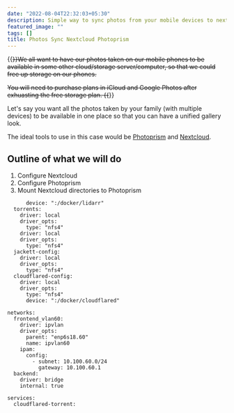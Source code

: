 ```yaml
---
date: "2022-08-04T22:32:03+05:30"
description: Simple way to sync photos from your mobile devices to nextcloud
featured_image: ""
tags: []
title: Photos Sync Nextcloud Photoprism
---
```

{{<strike>}}We all want to have our photos taken on our mobile phones to be available in some other cloud/storage server/computer, so that we could free up storage on our phones.

You will need to purchase plans in iCloud and Google Photos after exhuasting the free storage plan.
{{</strike>}}

Let's say you want all the photos taken by your family (with multiple devices) to be available in one place so that you can have a unified gallery look.

The ideal tools to use in this case would be [Photoprism](https://github.com/photoprism/photoprism) and [Nextcloud](https://github.com/nextcloud).

## Outline of what we will do
1. Configure Nextcloud
1. Configure Photoprism
1. Mount Nextcloud directories to Photoprism

```
      device: ":/docker/lidarr"
  torrents:
    driver: local
    driver_opts:
      type: "nfs4"
    driver: local
    driver_opts:
      type: "nfs4"
  jackett-config:
    driver: local
    driver_opts:
      type: "nfs4"
  cloudflared-config:
    driver: local
    driver_opts:
      type: "nfs4"
      device: ":/docker/cloudflared"

networks:
  frontend_vlan60:
    driver: ipvlan
    driver_opts:
      parent: "enp6s18.60"
      name: ipvlan60
    ipam:
      config:
        - subnet: 10.100.60.0/24
          gateway: 10.100.60.1
  backend:
    driver: bridge
    internal: true

services:
  cloudflared-torrent:
```